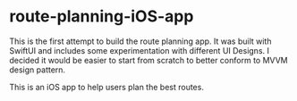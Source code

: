 # route-planning-iOS-app
This is the first attempt to build the route planning app.
It was built with SwiftUI and includes some experimentation with different UI Designs.
I decided it would be easier to start from scratch to better conform to MVVM design pattern.

This is an iOS app to help users plan the best routes.
